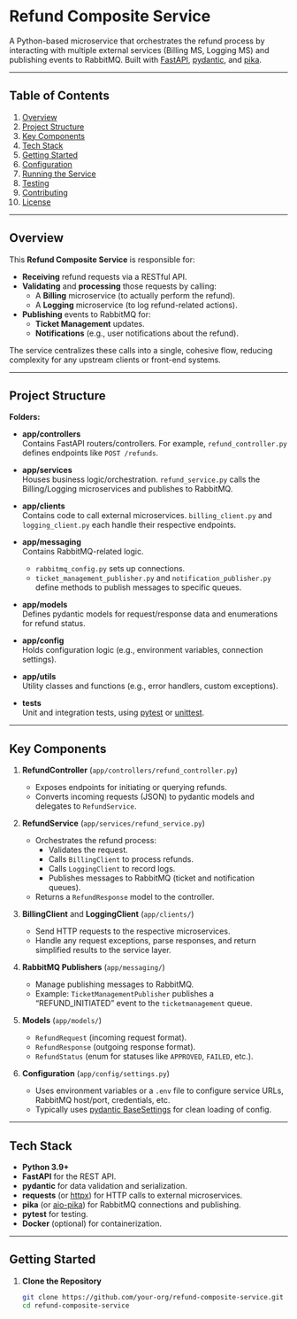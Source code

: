 # Refund Composite Service

A Python-based microservice that orchestrates the refund process by interacting with multiple external services (Billing MS, Logging MS) and publishing events to RabbitMQ. Built with [FastAPI](https://fastapi.tiangolo.com/), [pydantic](https://pydantic-docs.helpmanual.io/), and [pika](https://pika.readthedocs.io/en/stable/).

---

## Table of Contents
1. [Overview](#overview)
2. [Project Structure](#project-structure)
3. [Key Components](#key-components)
4. [Tech Stack](#tech-stack)
5. [Getting Started](#getting-started)
6. [Configuration](#configuration)
7. [Running the Service](#running-the-service)
8. [Testing](#testing)
9. [Contributing](#contributing)
10. [License](#license)

---

## Overview

This **Refund Composite Service** is responsible for:
- **Receiving** refund requests via a RESTful API.
- **Validating** and **processing** those requests by calling:
  - A **Billing** microservice (to actually perform the refund).
  - A **Logging** microservice (to log refund-related actions).
- **Publishing** events to RabbitMQ for:
  - **Ticket Management** updates.
  - **Notifications** (e.g., user notifications about the refund).

The service centralizes these calls into a single, cohesive flow, reducing complexity for any upstream clients or front-end systems.

---

## Project Structure



**Folders:**

- **app/controllers**  
  Contains FastAPI routers/controllers. For example, `refund_controller.py` defines endpoints like `POST /refunds`.
  
- **app/services**  
  Houses business logic/orchestration. `refund_service.py` calls the Billing/Logging microservices and publishes to RabbitMQ.
  
- **app/clients**  
  Contains code to call external microservices. `billing_client.py` and `logging_client.py` each handle their respective endpoints.
  
- **app/messaging**  
  Contains RabbitMQ-related logic.  
  - `rabbitmq_config.py` sets up connections.  
  - `ticket_management_publisher.py` and `notification_publisher.py` define methods to publish messages to specific queues.
  
- **app/models**  
  Defines pydantic models for request/response data and enumerations for refund status.
  
- **app/config**  
  Holds configuration logic (e.g., environment variables, connection settings).
  
- **app/utils**  
  Utility classes and functions (e.g., error handlers, custom exceptions).

- **tests**  
  Unit and integration tests, using [pytest](https://docs.pytest.org/) or [unittest](https://docs.python.org/3/library/unittest.html).

---

## Key Components

1. **RefundController** (`app/controllers/refund_controller.py`)  
   - Exposes endpoints for initiating or querying refunds.  
   - Converts incoming requests (JSON) to pydantic models and delegates to `RefundService`.

2. **RefundService** (`app/services/refund_service.py`)  
   - Orchestrates the refund process:  
     - Validates the request.  
     - Calls `BillingClient` to process refunds.  
     - Calls `LoggingClient` to record logs.  
     - Publishes messages to RabbitMQ (ticket and notification queues).  
   - Returns a `RefundResponse` model to the controller.

3. **BillingClient** and **LoggingClient** (`app/clients/`)  
   - Send HTTP requests to the respective microservices.  
   - Handle any request exceptions, parse responses, and return simplified results to the service layer.

4. **RabbitMQ Publishers** (`app/messaging/`)  
   - Manage publishing messages to RabbitMQ.  
   - Example: `TicketManagementPublisher` publishes a “REFUND_INITIATED” event to the `ticketmanagement` queue.

5. **Models** (`app/models/`)  
   - `RefundRequest` (incoming request format).  
   - `RefundResponse` (outgoing response format).  
   - `RefundStatus` (enum for statuses like `APPROVED`, `FAILED`, etc.).

6. **Configuration** (`app/config/settings.py`)  
   - Uses environment variables or a `.env` file to configure service URLs, RabbitMQ host/port, credentials, etc.  
   - Typically uses [pydantic BaseSettings](https://pydantic-docs.helpmanual.io/usage/settings/) for clean loading of config.

---

## Tech Stack

- **Python 3.9+**  
- **FastAPI** for the REST API.  
- **pydantic** for data validation and serialization.  
- **requests** (or [httpx](https://www.python-httpx.org/)) for HTTP calls to external microservices.  
- **pika** (or [aio-pika](https://github.com/mosquito/aio-pika)) for RabbitMQ connections and publishing.  
- **pytest** for testing.  
- **Docker** (optional) for containerization.

---

## Getting Started

1. **Clone the Repository**  
   ```bash
   git clone https://github.com/your-org/refund-composite-service.git
   cd refund-composite-service
